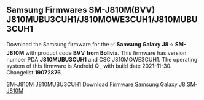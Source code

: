 <h2>Samsung Firmwares SM-J810M(BVV) J810MUBU3CUH1/J810MOWE3CUH1/J810MUBU3CUH1</h2>
Download the Samsung firmware for the ✅ <strong>Samsung Galaxy J8 </strong> ⭐ <strong>SM-J810M</strong> with product code <strong>BVV</strong> <strong> from Bolivia</strong>. This firmware has version number PDA <strong>J810MUBU3CUH1</strong> and CSC J810MOWE3CUH1. The operating system of this firmware is Android Q , with build date 2021-11-30. Changelist <strong>19072876</strong>.


[SM-J810M](https://samfirm.shop/samsung/model/SM-J810M)
[J810MUBU3CUH1](https://samfirm.shop/samsung/pda/J810MUBU3CUH1)
[Download Firmware Samsung Galaxy J8 SM-J810M](https://samfirm.shop/samsung/firmware/478692)
